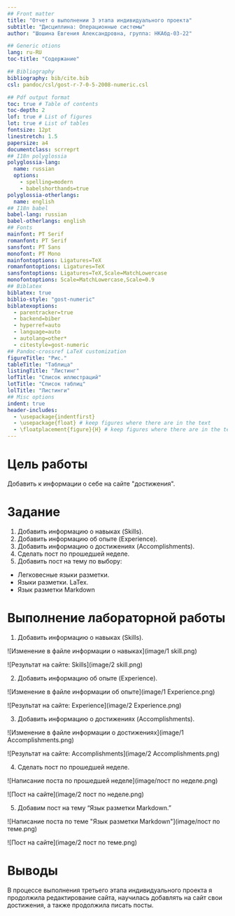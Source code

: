 ```yaml
---
## Front matter
title: "Отчет о выполнении 3 этапа индивидуального проекта"
subtitle: "Дисциплина: Операционные системы"
author: "Шошина Евгения Александровна, группа: НКАбд-03-22"

## Generic otions
lang: ru-RU
toc-title: "Содержание"

## Bibliography
bibliography: bib/cite.bib
csl: pandoc/csl/gost-r-7-0-5-2008-numeric.csl

## Pdf output format
toc: true # Table of contents
toc-depth: 2
lof: true # List of figures
lot: true # List of tables
fontsize: 12pt
linestretch: 1.5
papersize: a4
documentclass: scrreprt
## I18n polyglossia
polyglossia-lang:
  name: russian
  options:
	- spelling=modern
	- babelshorthands=true
polyglossia-otherlangs:
  name: english
## I18n babel
babel-lang: russian
babel-otherlangs: english
## Fonts
mainfont: PT Serif
romanfont: PT Serif
sansfont: PT Sans
monofont: PT Mono
mainfontoptions: Ligatures=TeX
romanfontoptions: Ligatures=TeX
sansfontoptions: Ligatures=TeX,Scale=MatchLowercase
monofontoptions: Scale=MatchLowercase,Scale=0.9
## Biblatex
biblatex: true
biblio-style: "gost-numeric"
biblatexoptions:
  - parentracker=true
  - backend=biber
  - hyperref=auto
  - language=auto
  - autolang=other*
  - citestyle=gost-numeric
## Pandoc-crossref LaTeX customization
figureTitle: "Рис."
tableTitle: "Таблица"
listingTitle: "Листинг"
lofTitle: "Список иллюстраций"
lotTitle: "Список таблиц"
lolTitle: "Листинги"
## Misc options
indent: true
header-includes:
  - \usepackage{indentfirst}
  - \usepackage{float} # keep figures where there are in the text
  - \floatplacement{figure}{H} # keep figures where there are in the text
---
```


# Цель работы

Добавить к информации о себе на сайте "достижения".


# Задание

1. Добавить информацию о навыках (Skills).
2. Добавить информацию об опыте (Experience).
3. Добавить информацию о достижениях (Accomplishments).
4. Сделать пост по прошедшей неделе.
5. Добавить пост на тему по выбору:
- Легковесные языки разметки.
- Языки разметки. LaTex.
- Язык разметки Markdown

# Выполнение лабораторной работы

1. Добавить информацию о навыках (Skills).

![Изменение в файле информации о навыках](image/1 skill.png)

![Результат на сайте: Skills](image/2 skill.png)

2. Добавить информацию об опыте (Experience).

![Изменение в файле информации об опыте](image/1 Experience.png)

![Результат на сайте: Experience](image/2 Experience.png)

3. Добавить информацию о достижениях (Accomplishments).

![Изменение в файле информации о достижениях](image/1 Accomplishments.png)

![Результат на сайте: Accomplishments](image/2 Accomplishments.png)

4. Сделать пост по прошедшей неделе.

![Написание поста по прошедшей неделе](image/пост по неделе.png)

![Пост на сайте](image/2 пост по неделе.png)

5. Добавим пост на тему “Язык разметки Markdown.” 

![Написание поста по теме "Язык разметки Markdown"](image/пост по теме.png)

![Пост на сайте](image/2 пост по теме.png)

# Выводы

В процессе выполнения третьего этапа индивидуального проекта я продолжила
редактирование сайта, научилась добавлять на сайт свои достижения, а также
продолжила писать посты.

